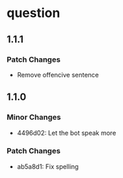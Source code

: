# question

## 1.1.1

### Patch Changes

- Remove offencive sentence

## 1.1.0

### Minor Changes

- 4496d02: Let the bot speak more

### Patch Changes

- ab5a8d1: Fix spelling
